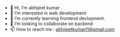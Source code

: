 - 👋 Hi, I’m abhijeet kumar .
- 👀 I’m interested in web development 
- 🌱 I’m currently learning frontend devlopment.
- 💞️ I’m looking to collaborate on backend
- 📫 How to reach me : abhijeetkumart1@gmail.com

<!---
abhijeetkumart1/abhijeetkumart1 is a ✨ special ✨ repository because its `README.md` (this file) appears on your GitHub profile.
You can click the Preview link to take a look at your changes.
--->
